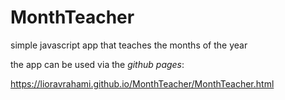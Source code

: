 # MonthTeacher
simple javascript app that teaches the months of the year

the app can be used via the *github pages*:

https://lioravrahami.github.io/MonthTeacher/MonthTeacher.html
